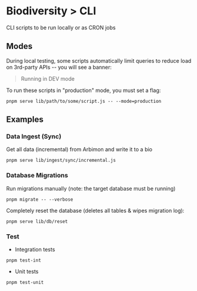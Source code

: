 # Biodiversity > CLI

CLI scripts to be run locally or as CRON jobs

## Modes

During local testing, some scripts automatically limit queries to reduce load on 3rd-party APIs -- you will see a banner:

> Running in DEV mode

To run these scripts in "production" mode, you must set a flag:

```
pnpm serve lib/path/to/some/script.js -- --mode=production
```

## Examples

### Data Ingest (Sync)

Get all data (incremental) from Arbimon and write it to a bio

```
pnpm serve lib/ingest/sync/incremental.js
```

### Database Migrations

Run migrations manually (note: the target database must be running)

```
pnpm migrate -- --verbose
```

Completely reset the database (deletes all tables & wipes migration log):

```
pnpm serve lib/db/reset
```

### Test

- Integration tests

```
pnpm test-int
```

- Unit tests

```
pnpm test-unit
```

